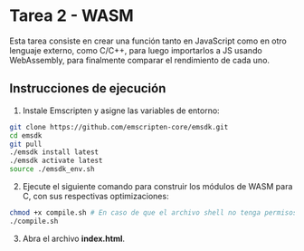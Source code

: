 # Tarea 2 - WASM

Esta tarea consiste en crear una función tanto en JavaScript como en otro lenguaje externo, como C/C++, para luego importarlos a JS usando WebAssembly, para finalmente comparar el rendimiento de cada uno.

## Instrucciones de ejecución

1. Instale Emscripten y asigne las variables de entorno:
```bash
git clone https://github.com/emscripten-core/emsdk.git
cd emsdk
git pull
./emsdk install latest
./emsdk activate latest
source ./emsdk_env.sh
```

2. Ejecute el siguiente comando para construir los módulos de WASM para C, con sus respectivas optimizaciones:
```bash
chmod +x compile.sh # En caso de que el archivo shell no tenga permisos
./compile.sh
```

3. Abra el archivo **index.html**.
